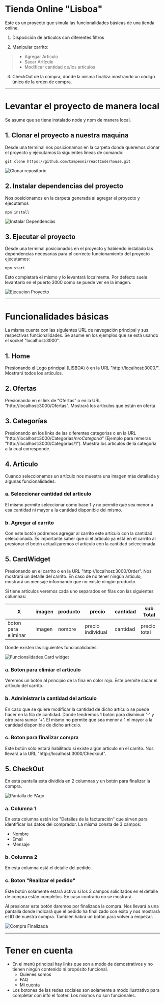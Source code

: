 # Tienda Online "Lisboa"

Este es un proyecto que simula las funcionalidades básicas de una tienda online.
 
1. Disposición de artículos con diferentes filtros
 
2. Manipular carrito: 
>- Agregar Artículo
>- Sacar Artículo
>- Modificar cantidad de/los artículos
 
3. CheckOut de la compra, donde la misma finaliza mostrando un código único de la orden de compra.  
---
# Levantar el proyecto de manera local
Se asume que se tiene instalado node y npm de manera local.

## 1. Clonar el proyecto a nuestra maquina
Desde una terminal nos posicionamos en la carpeta donde queremos clonar el proyecto y ejecutamos la siguientes lineas de comando:

``` console
git clone https://github.com/Campeoni/reactCoderhouse.git
```

![Clonar repositorio](public/img/ClonarRepo.png)

## 2. Instalar dependencias del proyecto
Nos posicionamos en la carpeta generada al agregar el proyecto y ejecutamos

``` console
npm install
```
![Instalar Dependencias](public/img/InstalarDependencias.png)

## 3. Ejecutar el proyecto
Desde una terminal posicionados en el proyecto y habiendo instalado las dependencias necesarias para el correcto funcionamiento del proyecto ejecutamos:
``` console
npm start
```
Esto completará el mismo y lo levantará localmente. Por defecto suele levantarlo en el puerto 3000 como se puede ver en la imagen.

![Ejecucion Proyecto](public/img/EjecucionProyecto.png)

---
# Funcionalidades básicas
La misma cuenta con las siguientes URL de navegación principal y sus respectivas funcionalidades. Se asume en los ejemplos que se está usando el socket "localhost:3000".

## 1. Home
Presionando el Logo principal (LISBOA) ó en la URL "http://localhost:3000/". Mostrará todos los artículos.

## 2. Ofertas
Presionando en el link de "Ofertas" o en la URL "http://localhost:3000/Ofertas". Mostrará los artículos que están en oferta. 
## 3. Categorías
Presionando en los links de las diferentes categorías o en la URL "http://localhost:3000/Categorias/*nroCategoria*" (Ejemplo para remeras "http://localhost:3000/Categorias/1"). Muestra los artículos de la categoría a la cual corresponde.

## 4. Articulo
Cuando seleccionamos un artículo nos muestra una imagen más detallada y algunas funcionalidades:
### a. Seleccionar cantidad del articulo
El mismo permite seleccionar como base 1 y no permite que sea menor a esa cantidad ni mayor a la cantidad disponible del mismo.

### b. Agregar al carrito
Con este botón podremos agregar al carrito este artículo con la cantidad seleccionada. Es importante saber que si el artículo ya está en el carrito al presionar el botón actualizaremos el artículo con la cantidad seleccionada.
## 5. CardWidget 
Presionando en el carrito o en la URL "http://localhost:3000/Order". Nos mostrará un detalle del carrito. En caso de no tener ningún artículo, mostrará un mensaje informando que no existe ningún producto.
 
Si tiene artículos veremos cada uno separados en filas con las siguientes columnas:



|X|imagen|producto|precio|cantidad|sub Total|
|-|------|--------|------|--------|---------|
|boton para eliminar|imagen | nombre| precio individual| cantidad| precio total|

Donde existen las siguientes funcionalidades:

![Funcionalidades Card widget](public/img/CardWidget.png)
### a. Boton para elimiar el articulo
Veremos un botón al principio de la fina en color rojo. Este permite sacar el artículo del carrito.

### b. Administrar la cantidad del articulo
En caso que se quiere modificar la cantidad de dicho artículo se puede hacer en la fila de cantidad. Donde tendremos 1 botón para disminuir '-' y otro para sumar '+'. El mismo no permite que sea menor a 1 ni mayor a la cantidad disponible de dicho artículo.

### c. Boton para finalizar compra
Este botón sólo estará habilitado si existe algún artículo en el carrito. Nos llevará a la URL "http://localhost:3000/Checkout".

## 5. CheckOut
En está pantalla esta dividida en 2 columnas y un botón para finalizar la compra. 

![Pantalla de PAgo](public/img/PantallaPago.png)

### a. Columna 1 
En esta columna están los "Detalles de la facturación" que sirven para identificar los datos del comprador. La misma consta de 3 campos:

- Nombre 
- Email
- Mensaje
### b. Columna 2 
En esta columna está el detalle del pedido.

### c. Boton "Realizar el pedido"
Este botón solamente estará activo si los 3 campos solicitados en el detalle de compra están completos. En caso contrario no se mostrará.
 
Al presionar este botón daremos por finalizada la compra. Nos llevará a una pantalla donde indicará que el pedido ha finalizado con éxito y nos mostrará el ID de nuestra compra. También habrá un botón para volver a empezar.

![Compra Finalizada](public/img/FinalizarCompra.png)

---
# Tener en cuenta 
* En el menú principal hay links que son a modo de demostrativos y no tienen ningún contenido ni propósito funcional.
   * Quienes somos
   * FAQ
   * Mi cuenta
* Los botones de las redes sociales son solamente a modo ilustrativo para completar con info el footer. Los mismos no son funcionales.